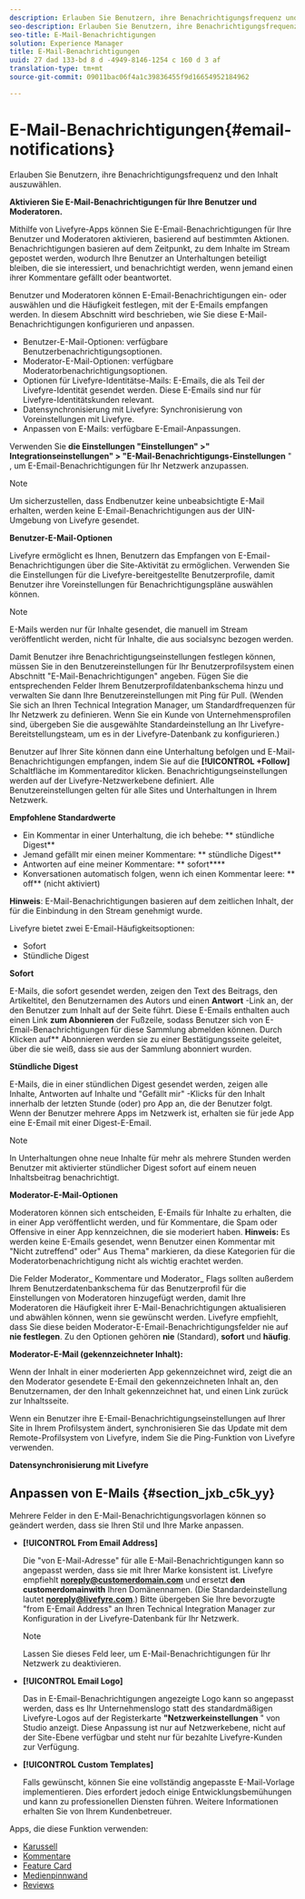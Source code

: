 ```yaml
---
description: Erlauben Sie Benutzern, ihre Benachrichtigungsfrequenz und den Inhalt auszuwählen.
seo-description: Erlauben Sie Benutzern, ihre Benachrichtigungsfrequenz und den Inhalt auszuwählen.
seo-title: E-Mail-Benachrichtigungen
solution: Experience Manager
title: E-Mail-Benachrichtigungen
uuid: 27 dad 133-bd 8 d -4949-8146-1254 c 160 d 3 af
translation-type: tm+mt
source-git-commit: 09011bac06f4a1c39836455f9d16654952184962

---
```



# E-Mail-Benachrichtigungen{#email-notifications}

Erlauben Sie Benutzern, ihre Benachrichtigungsfrequenz und den Inhalt auszuwählen.

**Aktivieren Sie E-Mail-Benachrichtigungen für Ihre Benutzer und Moderatoren.**

Mithilfe von Livefyre-Apps können Sie E-Email-Benachrichtigungen für Ihre Benutzer und Moderatoren aktivieren, basierend auf bestimmten Aktionen. Benachrichtigungen basieren auf dem Zeitpunkt, zu dem Inhalte im Stream gepostet werden, wodurch Ihre Benutzer an Unterhaltungen beteiligt bleiben, die sie interessiert, und benachrichtigt werden, wenn jemand einen ihrer Kommentare gefällt oder beantwortet.

Benutzer und Moderatoren können E-Email-Benachrichtigungen ein- oder auswählen und die Häufigkeit festlegen, mit der E-Emails empfangen werden. In diesem Abschnitt wird beschrieben, wie Sie diese E-Mail-Benachrichtigungen konfigurieren und anpassen.

* Benutzer-E-Mail-Optionen: verfügbare Benutzerbenachrichtigungsoptionen.
* Moderator-E-Mail-Optionen: verfügbare Moderatorbenachrichtigungsoptionen.
* Optionen für Livefyre-Identitätse-Mails: E-Emails, die als Teil der Livefyre-Identität gesendet werden. Diese E-Emails sind nur für Livefyre-Identitätskunden relevant.
* Datensynchronisierung mit Livefyre: Synchronisierung von Voreinstellungen mit Livefyre.
* Anpassen von E-Mails: verfügbare E-Email-Anpassungen.

Verwenden Sie **die Einstellungen &quot;Einstellungen&quot; &gt;&quot; Integrationseinstellungen&quot; &gt; &quot;E-Mail-Benachrichtigungs-Einstellungen** &quot; , um E-Email-Benachrichtigungen für Ihr Netzwerk anzupassen.

>[!NOTE]
>
>Um sicherzustellen, dass Endbenutzer keine unbeabsichtigte E-Mail erhalten, werden keine E-Email-Benachrichtigungen aus der UIN-Umgebung von Livefyre gesendet.

**Benutzer-E-Mail-Optionen**

Livefyre ermöglicht es Ihnen, Benutzern das Empfangen von E-Email-Benachrichtigungen über die Site-Aktivität zu ermöglichen. Verwenden Sie die Einstellungen für die Livefyre-bereitgestellte Benutzerprofile, damit Benutzer ihre Voreinstellungen für Benachrichtigungspläne auswählen können.

>[!NOTE]
>
>E-Mails werden nur für Inhalte gesendet, die manuell im Stream veröffentlicht werden, nicht für Inhalte, die aus socialsync bezogen werden.

Damit Benutzer ihre Benachrichtigungseinstellungen festlegen können, müssen Sie in den Benutzereinstellungen für Ihr Benutzerprofilsystem einen Abschnitt &quot;E-Mail-Benachrichtigungen&quot; angeben. Fügen Sie die entsprechenden Felder Ihrem Benutzerprofildatenbankschema hinzu und verwalten Sie dann Ihre Benutzereinstellungen mit Ping für Pull. (Wenden Sie sich an Ihren Technical Integration Manager, um Standardfrequenzen für Ihr Netzwerk zu definieren. Wenn Sie ein Kunde von Unternehmensprofilen sind, übergeben Sie die ausgewählte Standardeinstellung an Ihr Livefyre-Bereitstellungsteam, um es in der Livefyre-Datenbank zu konfigurieren.)

Benutzer auf Ihrer Site können dann eine Unterhaltung befolgen und E-Mail-Benachrichtigungen empfangen, indem Sie auf die **[!UICONTROL +Follow]** Schaltfläche im Kommentareditor klicken. Benachrichtigungseinstellungen werden auf der Livefyre-Netzwerkebene definiert. Alle Benutzereinstellungen gelten für alle Sites und Unterhaltungen in Ihrem Netzwerk.

**Empfohlene Standardwerte**

* Ein Kommentar in einer Unterhaltung, die ich behebe: ** stündliche Digest**
* Jemand gefällt mir einen meiner Kommentare: ** stündliche Digest**
* Antworten auf eine meiner Kommentare: ** sofort****
* Konversationen automatisch folgen, wenn ich einen Kommentar leere: ** off** (nicht aktiviert)

**Hinweis**: E-Mail-Benachrichtigungen basieren auf dem zeitlichen Inhalt, der für die Einbindung in den Stream genehmigt wurde.

Livefyre bietet zwei E-Email-Häufigkeitsoptionen:

* Sofort
* Stündliche Digest

**Sofort**

E-Mails, die sofort gesendet werden, zeigen den Text des Beitrags, den Artikeltitel, den Benutzernamen des Autors und einen **Antwort** -Link an, der den Benutzer zum Inhalt auf der Seite führt. Diese E-Emails enthalten auch einen Link **zum Abonnieren** der Fußzeile, sodass Benutzer sich von E-Email-Benachrichtigungen für diese Sammlung abmelden können. Durch Klicken auf** Abonnieren werden sie zu einer Bestätigungsseite geleitet, über die sie weiß, dass sie aus der Sammlung abonniert wurden.

**Stündliche Digest**

E-Mails, die in einer stündlichen Digest gesendet werden, zeigen alle Inhalte, Antworten auf Inhalte und &quot;Gefällt mir&quot; -Klicks für den Inhalt innerhalb der letzten Stunde (oder) pro App an, die der Benutzer folgt. Wenn der Benutzer mehrere Apps im Netzwerk ist, erhalten sie für jede App eine E-Email mit einer Digest-E-Email.

>[!NOTE]
>
>In Unterhaltungen ohne neue Inhalte für mehr als mehrere Stunden werden Benutzer mit aktivierter stündlicher Digest sofort auf einem neuen Inhaltsbeitrag benachrichtigt.

**Moderator-E-Mail-Optionen**

Moderatoren können sich entscheiden, E-Emails für Inhalte zu erhalten, die in einer App veröffentlicht werden, und für Kommentare, die Spam oder Offensive in einer App kennzeichnen, die sie moderiert haben. **Hinweis:** Es werden keine E-Emails gesendet, wenn Benutzer einen Kommentar mit &quot;Nicht zutreffend&quot; oder&quot; Aus Thema&quot; markieren, da diese Kategorien für die Moderatorbenachrichtigung nicht als wichtig erachtet werden.

Die Felder Moderator_ Kommentare und Moderator_ Flags sollten außerdem Ihrem Benutzerdatenbankschema für das Benutzerprofil für die Einstellungen von Moderatoren hinzugefügt werden, damit Ihre Moderatoren die Häufigkeit ihrer E-Mail-Benachrichtigungen aktualisieren und abwählen können, wenn sie gewünscht werden. Livefyre empfiehlt, dass Sie diese beiden Moderator-E-Email-Benachrichtigungsfelder nie auf **nie festlegen**. Zu den Optionen gehören **nie** (Standard), **sofort** und **häufig**.

**Moderator-E-Mail (gekennzeichneter Inhalt):**

Wenn der Inhalt in einer moderierten App gekennzeichnet wird, zeigt die an den Moderator gesendete E-Email den gekennzeichneten Inhalt an, den Benutzernamen, der den Inhalt gekennzeichnet hat, und einen Link zurück zur Inhaltsseite.

Wenn ein Benutzer ihre E-Email-Benachrichtigungseinstellungen auf Ihrer Site in Ihrem Profilsystem ändert, synchronisieren Sie das Update mit dem Remote-Profilsystem von Livefyre, indem Sie die Ping-Funktion von Livefyre verwenden.

**Datensynchronisierung mit Livefyre**

## Anpassen von E-Mails {#section_jxb_c5k_yy}

Mehrere Felder in den E-Mail-Benachrichtigungsvorlagen können so geändert werden, dass sie Ihren Stil und Ihre Marke anpassen.

* **[!UICONTROL From Email Address]**

   Die &quot;von E-Mail-Adresse&quot; für alle E-Mail-Benachrichtigungen kann so angepasst werden, dass sie mit Ihrer Marke konsistent ist. Livefyre empfiehlt **noreply@customerdomain.com** und ersetzt **den customerdomainwith** Ihren Domänennamen. (Die Standardeinstellung lautet **noreply@livefyre.com**.) Bitte übergeben Sie Ihre bevorzugte &quot;from E-Email Address&quot; an Ihren Technical Integration Manager zur Konfiguration in der Livefyre-Datenbank für Ihr Netzwerk.

   >[!NOTE]
   >
   >Lassen Sie dieses Feld leer, um E-Mail-Benachrichtigungen für Ihr Netzwerk zu deaktivieren.

* **[!UICONTROL Email Logo]**

   Das in E-Email-Benachrichtigungen angezeigte Logo kann so angepasst werden, dass es Ihr Unternehmenslogo statt des standardmäßigen Livefyre-Logos auf der Registerkarte **&quot;Netzwerkeinstellungen** &quot; von Studio anzeigt. Diese Anpassung ist nur auf Netzwerkebene, nicht auf der Site-Ebene verfügbar und steht nur für bezahlte Livefyre-Kunden zur Verfügung.

* **[!UICONTROL Custom Templates]**

   Falls gewünscht, können Sie eine vollständig angepasste E-Mail-Vorlage implementieren. Dies erfordert jedoch einige Entwicklungsbemühungen und kann zu professionellen Diensten führen. Weitere Informationen erhalten Sie von Ihrem Kundenbetreuer.



Apps, die diese Funktion verwenden:

* [Karussell](/help/using/c-about-apps/c-carousel-app/c-carousel-app.md#c_carousel_app)
* [Kommentare](/help/using/c-about-apps/c-comments/c-comments.md)
* [Feature Card](/help/using/c-about-apps/c-feature-card-app/c-feature-card-app.md#c_feature_card_app)
* [Medienpinnwand](/help/using/c-about-apps/c-media-wall-app/c-media-wall-app.md#c_media_wall_app)
* [Reviews](/help/using/c-about-apps/c-reviews-app/c-reviews-app.md#c_reviews_app)

